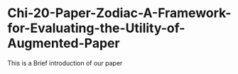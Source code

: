 # Chi-20-Paper-Zodiac-A-Framework-for-Evaluating-the-Utility-of-Augmented-Paper
This is a Brief introduction of our paper
